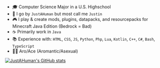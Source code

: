 - 🎓 Computer Science Major in a U.S. Highschool
- 📝 I go by `JustAHuman` but most call me `Justin`
- 🎮 I play & create mods, plugins, datapacks, and resourcepacks for Minecraft Java Edition (Bedrock = Bad)
- ☕️ Primarily work in `Java`
- 📚 Experience with: `HTML`, `CSS`, `JS`, `Python`, `Php`, `Lua`, `Kotlin`, `C++`, `C#`, `Bash`, `TypeScript`
- 🏳️‍🌈 Aro/Ace (Aromantic/Asexual)

[![JustAHuman's GitHub stats](https://github-readme-stats.vercel.app/api?username=JustAHuman-xD&theme=onedark)](https://github.com/JustAHuman-xD/github-readme-stats)
